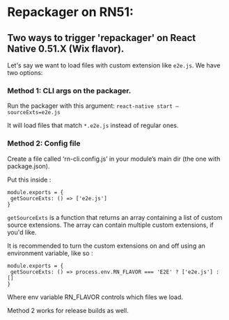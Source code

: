 # Repackager on RN51:

## Two ways to trigger 'repackager' on React Native 0.51.X (Wix flavor).

Let's say we want to load files with custom extension like `e2e.js`. We have two options:
### Method 1: CLI args on the packager.

Run the packager with this argument:
`react-native start —sourceExts=e2e.js`

It will load files that match `*.e2e.js` instead of regular ones.


### Method 2: Config file 

Create a file called ‘rn-cli.config.js’ in your module’s main dir (the one with package.json).

Put this inside : 

```
module.exports = {
 getSourceExts: () => ['e2e.js'] 
}
```

`getSourceExts` is a function that returns an array containing a list of custom source extensions. The array can contain multiple custom extensions, if you'd like.

It is recommended to turn the custom extensions on and off using an environment variable, like so : 

```
module.exports = {
 getSourceExts: () => process.env.RN_FLAVOR === 'E2E' ? ['e2e.js'] : []
}
```

Where env variable RN_FLAVOR controls which files we load.



Method 2 works for release builds as well.